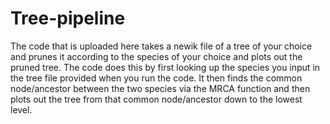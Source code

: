 # Tree-pipeline
The code that is uploaded here takes a newik file of a tree of your choice and prunes it according to the species of your choice and plots out the pruned tree.
The code does this by first looking up the species you input in the tree file provided when you run the code. 
It then finds the common node/ancestor between the two species via the MRCA function and then plots out the tree from that common node/ancestor down to the lowest level.
